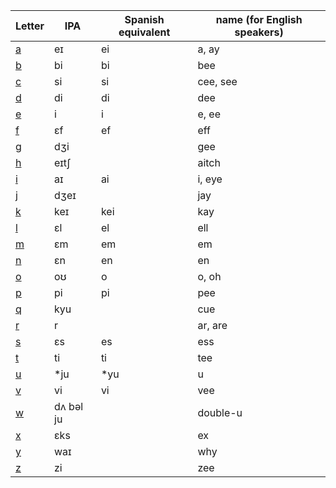 |Letter|IPA|Spanish equivalent|name (for English speakers)|
|--|--|--|--|
|<a href="https://en.wiktionary.org/wiki/File:en-us-a.ogg">a</a>|eɪ|ei|a, ay|
|<a href="https://en.wiktionary.org/wiki/File:en-us-b.ogg">b</a>|bi|bi|bee|
|<a href="https://en.wiktionary.org/wiki/File:en-us-c.ogg">c</a>|si|si|cee, see|
|<a href="https://en.wiktionary.org/wiki/File:en-us-d.ogg">d</a>|di|di|dee|
|<a href="https://en.wiktionary.org/wiki/File:en-us-e.ogg">e</a>|i|i|e, ee|
|<a href="https://en.wiktionary.org/wiki/File:en-us-f.ogg">f</a>|ɛf|ef|eff|
|<a href="https://en.wiktionary.org/wiki/File:en-us-g.ogg">g</a>|dʒi| | gee|
|<a href="https://en.wiktionary.org/wiki/File:en-us-h.ogg">h</a>|eɪtʃ| | aitch|
|<a href="https://en.wiktionary.org/wiki/File:en-us-i.ogg">i</a>|aɪ|ai|i, eye|
|<a href="https://en.wiktionary.org/wiki/File:en-us-j.ogg">j</a>|dʒeɪ| |jay|
|<a href="https://en.wiktionary.org/wiki/File:en-us-k.ogg">k</a>|keɪ|kei|kay|
|<a href="https://en.wiktionary.org/wiki/File:en-us-l.ogg">l</a>|ɛl|el|ell|
|<a href="https://en.wiktionary.org/wiki/File:en-us-m.ogg">m</a>|ɛm|em|em|
|<a href="https://en.wiktionary.org/wiki/File:en-us-n.ogg">n</a>|ɛn|en|en|
|<a href="https://en.wiktionary.org/wiki/File:en-us-o.ogg">o</a>|oʊ|o|o, oh|
|<a href="https://en.wiktionary.org/wiki/File:en-us-p.ogg">p</a>|pi|pi|pee|
|<a href="https://en.wiktionary.org/wiki/File:en-us-q.ogg">q</a>|kyu| |cue|
|<a href="https://en.wiktionary.org/wiki/File:en-us-r.ogg">r</a>|r| |ar, are|
|<a href="https://en.wiktionary.org/wiki/File:en-us-s.ogg">s</a>|ɛs|es|ess|
|<a href="https://en.wiktionary.org/wiki/File:en-us-t.ogg">t</a>|ti|ti|tee|
|<a href="https://en.wiktionary.org/wiki/File:en-us-u.ogg">u</a>|*ju|*yu|u|
|<a href="https://en.wiktionary.org/wiki/File:en-us-v.ogg">v</a>|vi|vi|vee|
|<a href="https://en.wiktionary.org/wiki/File:en-us-w.ogg">w</a>|dʌ bəl ju| |double-u|
|<a href="https://en.wiktionary.org/wiki/File:en-us-x.ogg">x</a>|ɛks| |ex|
|<a href="https://en.wiktionary.org/wiki/File:en-us-y.ogg">y</a>|waɪ| |why|
|<a href="https://en.wiktionary.org/wiki/File:en-us-z.ogg">z</a>|zi| |zee|
